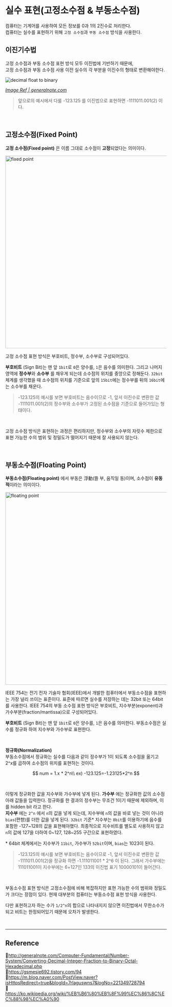 # 실수 표현(고정소수점 & 부동소수점)

컴퓨터는 기계어를 사용하여 모든 정보를 0과 1의 2진수로 처리한다.  
컴퓨터는 실수를 표현하기 위해 `고정 소수점`과 `부동 소수점` 방식을 사용한다.

## 이진기수법

고정 소수점과 부동 소수점 표현 방식 모두 이진법에 기반하기 때문에,  
고정 소수점과 부동 소수점 사용 이전 실수의 각 부분을 이진수의 형태로 변환해야한다.

![decimal float to binary](https://user-images.githubusercontent.com/66757141/207567225-f4db8d8c-4e76-4f26-9179-2c6a379abae8.png)

_[Image Ref | generalnote.com](http://generalnote.com/Computer-Fundamental/Number-System/Converting-Decimal-Integer-Fraction-to-Binary-Octal-Hexadecimal.php)_

> 앞으로의 예시에서 다룰 -123.125 를 이진법으로 표현하면 -1111011.001(2) 이다.

<br/>

## 고정소수점(Fixed Point)

**고정 소수점(Fixed point)** 은 이름 그대로 소수점이 **고정**되었다는 의미이다.

<img src="https://user-images.githubusercontent.com/66757141/207578670-0d013e5e-103f-413e-9641-00424648466b.png" alt="fixed point" width ="600"/>

고정 소수점 표현 방식은 부호비트, 정수부, 소수부로 구성되어있다.

**부호비트** (Sign Bit)는 맨 앞 `1bit`로 `0`은 양수를, `1`은 음수를 의미한다.
그리고 나머지 영역에 **정수부**와 **소수부** 를 채우게 되는데 소수점의 위치를 중앙으로 정해둔다. `32bit` 체계를 생각했을 때 소수점의 위치를 기준으로 앞의 `15bit`에는 정수부를 뒤의 `16bit`에는 소수부를 채운다.

> -123.125의 예시를 보면 부호비트는 음수이므로 -1, 앞서 이진수로 변환한 값 -1111011.001(2)의 정수부와 소수부가 고정된 소수점을 기준으로 들어가있는 형태이다.

<br/>

고정 소수점 방식은 표현하는 과정은 편리하지만, 정수부와 소수부의 자릿수 제한으로 표현 가능한 수의 범위 및 정밀도가 떨어지기 때문에 잘 사용되지 않는다.

<br/>

## 부동소수점(Floating Point)

**부동소수점(Floating point)** 에서 부동은 浮動(뜰 부, 움직일 동)이며, 소수점이 **유동적**이라는 의미이다.

<img src="https://user-images.githubusercontent.com/66757141/207578698-d908f5eb-2ce8-4866-b7ae-3f81eaa3bed0.png" alt="floating point" width ="600"/>

IEEE 754는 전기 전자 기술자 협회(IEEE)에서 개발한 컴퓨터에서 부동소수점을 표현하는 가장 널리 쓰이는 표준이다. 표준에 따르면 실수를 저장하는 데는 32bit 또는 64bit를 사용한다. IEEE 754의 부동 소수점 표현 방식은 부호비트, 지수부분(exponent)과 가수부분(fraction/mantissa)으로 구성되어있다.

**부호비트** (Sign Bit)는 맨 앞 `1bit`로 `0`은 양수를, `1`은 음수를 의미한다.
부동소수점은 실수를 정규화 하여 지수부와 가수부로 표현한다.

<br/>

**정규화(Normalization)**  
부동소수점에서 정규화는 실수를 다음과 같이 정수부가 1이 되도록 소수점을 옮기고  
2^x를 곱하여 소수점의 위치를 표현하는 것이다.

$$
num = 1.x * 2^n\\
ex) -123.125=-1.23125*2^n
$$

<br/>

이렇게 정규화한 값을 지수부와 가수부에 넣게 된다. **가수부** 에는 정규화한 값의 소수점 아래 값들을 입력한다. 정규화를 한 결과의 정수부는 무조건 1이기 때문에 제외하며, 이를 hidden bit 라고 한다.  
**지수부** 에는 `2^n` 에서 `n`의 값을 넣게 되는데, 지수부에 `n`의 값을 바로 넣는 것이 아니라 `bias`(편향)를 더한 값을 넣게 된다. `32bit` 기준\* 지수부는 `8bit`를 이용하기에 음수를 포함한 -127\~128의 값을 표현해야했다. 최종적으로 지수비트를 별도로 사용하지 않고 `n`의 값에 127을 더하여 0\~127, 128\~255 구간으로 표현하였다.

\* 64bit 체계에서는 지수부가 `11bit`, 가수부가 `52bit`이며, `bias`는 1023이 된다.

> -123.125의 예시를 보면 부호비트는 음수이므로 -1, 앞서 이진수로 변환한 값 -1111011.001(2)을 정규화 하면 -1.111011001 \* 2^6 이 된다. 그래서 가수부에는 111011001이 지수부에는 6+127인 133의 이진법 표기 10000101이 들어간다.

<br/>

부동소수점 표현 방식은 고정소수점에 비해 복잡하지만 표현 가능한 수의 범위와 정밀도가 크다는 장점이 있다. 현재 대부분의 컴퓨터는 부동소수점 표현 방식을 사용한다.

다만 표현하고자 하는 수가 `1/2^n`의 합으로 나타내지지 않으면 이진법에서 무한소수가 되고 비트는 한정되어있기 때문에 오차가 발생한다.

<br/>

---

## Reference

📄http://generalnote.com/Computer-Fundamental/Number-System/Converting-Decimal-Integer-Fraction-to-Binary-Octal-Hexadecimal.php  
📄https://gsmesie692.tistory.com/94  
📄https://m.blog.naver.com/PostView.naver?isHttpsRedirect=true&blogId=7rlaguswns7&logNo=221349728794  
📄https://ko.wikipedia.org/wiki/%EB%B6%80%EB%8F%99%EC%86%8C%EC%88%98%EC%A0%90
